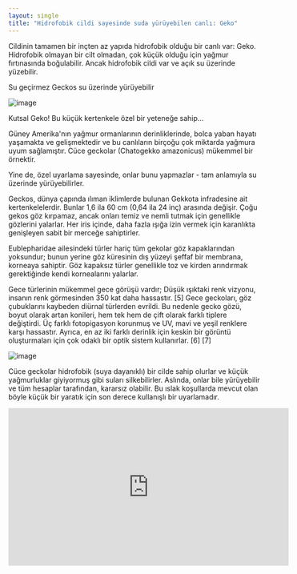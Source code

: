 ```yaml
---
layout: single
title: "Hidrofobik cildi sayesinde suda yürüyebilen canlı: Geko"
---
```

Cildinin tamamen bir inçten az yapıda hidrofobik olduğu bir canlı var: Geko. Hidrofobik olmayan bir cilt olmadan, çok küçük olduğu için yağmur fırtınasında boğulabilir. Ancak hidrofobik cildi var ve açık su üzerinde yüzebilir.

Su geçirmez Geckos su üzerinde yürüyebilir

![image](https://theroaringearth-gazermedia.netdna-ssl.com/wp-content/uploads/2016/10/Screen-Shot-2016-10-13-at-4.49.21-PM.png)

Kutsal Geko! Bu küçük kertenkele özel bir yeteneğe sahip…

Güney Amerika'nın yağmur ormanlarının derinliklerinde, bolca yaban hayatı yaşamakta ve gelişmektedir ve bu canlıların birçoğu çok miktarda yağmura uyum sağlamıştır. Cüce geckolar (Chatogekko amazonicus) mükemmel bir örnektir.

Yine de, özel uyarlama sayesinde, onlar bunu yapmazlar - tam anlamıyla su üzerinde yürüyebilirler.

Geckos, dünya çapında ılıman iklimlerde bulunan Gekkota infradesine ait kertenkelelerdir. Bunlar 1,6 ila 60 cm (0,64 ila 24 inç) arasında değişir. Çoğu gekos göz kırpamaz, ancak onları temiz ve nemli tutmak için genellikle gözlerini yalarlar. Her iris içinde, daha fazla ışığa izin vermek için karanlıkta genişleyen sabit bir merceğe sahiptirler.

Eublepharidae ailesindeki türler hariç tüm gekolar göz kapaklarından yoksundur; bunun yerine göz küresinin dış yüzeyi şeffaf bir membrana, korneaya sahiptir. Göz kapaksız türler genellikle toz ve kirden arındırmak gerektiğinde kendi kornealarını yalarlar.

Gece türlerinin mükemmel gece görüşü vardır; Düşük ışıktaki renk vizyonu, insanın renk görmesinden 350 kat daha hassastır. [5] Gece geckoları, göz çubuklarını kaybeden diürnal türlerden evrildi. Bu nedenle gecko gözü, boyut olarak artan konileri, hem tek hem de çift olarak farklı tiplere değiştirdi. Üç farklı fotopigasyon korunmuş ve UV, mavi ve yeşil renklere karşı hassastır. Ayrıca, en az iki farklı derinlik için keskin bir görüntü oluşturmaları için çok odaklı bir optik sistem kullanırlar. [6] [7]

![image](https://theroaringearth-gazermedia.netdna-ssl.com/wp-content/uploads/2016/10/tumblr_nwdqz06DPP1s1vn29o1_400.gif)

Cüce geckolar hidrofobik (suya dayanıklı) bir cilde sahip olurlar ve küçük yağmurluklar giyiyormuş gibi suları silkebilirler. Aslında, onlar bile yürüyebilir ve tüm hesaplar tarafından, kararsız olabilir. Bu ıslak koşullarda mevcut olan böyle küçük bir yaratık için son derece kullanışlı bir uyarlamadır.

<iframe width="560" height="315" src="https://www.youtube.com/embed/Cu45z9S7WQI" frameborder="0" allow="accelerometer; autoplay; encrypted-media; gyroscope; picture-in-picture" allowfullscreen></iframe>
